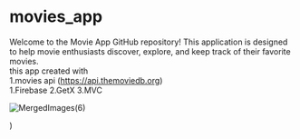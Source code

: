 # movies_app



Welcome to the Movie App GitHub repository! This application is designed to help movie enthusiasts discover, explore, and keep track of their favorite movies.<br>
this app created with
<br>
1.movies api (https://api.themoviedb.org)
<br>
1.Firebase
2.GetX
3.MVC



![MergedImages(6)](https://github.com/AhmedOsmanOmer/movies_app_with_GetX-MVC-/assets/77662412/a0d8b6d2-5155-4574-a466-e5e1c2bc4280)





)

